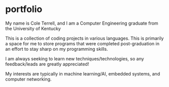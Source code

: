 # portfolio
My name is Cole Terrell, and I am a Computer Engineering graduate from the University of Kentucky

This is a collection of coding projects in various languages. This is primarily a space for me to store programs that were completed post-graduation in an effort to stay sharp on my programming skills.

I am always seeking to learn new techniques/technologies, so any feedback/leads are greatly appreciated!

My interests are typically in machine learning/AI, embedded systems, and computer networking.
